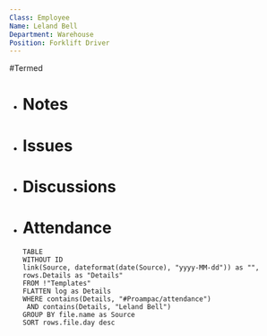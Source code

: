 ```yaml
---
Class: Employee
Name: Leland Bell
Department: Warehouse
Position: Forklift Driver
---
```

#Termed 
- # Notes
- # Issues
- # Discussions
- # Attendance
  
  ```dataview
  TABLE
  WITHOUT ID
  link(Source, dateformat(date(Source), "yyyy-MM-dd")) as "",
  rows.Details as "Details"
  FROM !"Templates"
  FLATTEN log as Details
  WHERE contains(Details, "#Proampac/attendance")
   AND contains(Details, "Leland Bell")
  GROUP BY file.name as Source
  SORT rows.file.day desc
  ```